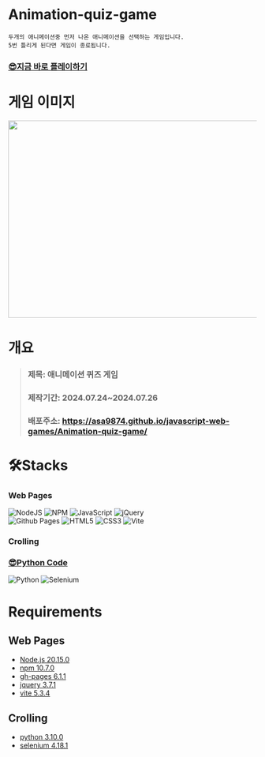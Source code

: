 # Animation-quiz-game
    두개의 애니메이션중 먼저 나온 애니메이션을 선택하는 게임입니다.
    5번 틀리게 된다면 게임이 종료됩니다.
### [😎지금 바로 플레이하기](https://asa9874.github.io/javascript-web-games/Animation-quiz-game/)



# 게임 이미지
<img src="https://github.com/user-attachments/assets/84ec8e05-5da9-4a79-bcef-715fe5203f38" width="600" height="400"/>



# 개요
> ### 제목: 애니메이션 퀴즈 게임
> ### 제작기간: 2024.07.24~2024.07.26
> ### 배포주소: https://asa9874.github.io/javascript-web-games/Animation-quiz-game/


# 🛠️Stacks
### Web Pages
![NodeJS](https://img.shields.io/badge/node.js-6DA55F?style=for-the-badge&logo=node.js&logoColor=white)
![NPM](https://img.shields.io/badge/NPM-%23CB3837.svg?style=for-the-badge&logo=npm&logoColor=white)
![JavaScript](https://img.shields.io/badge/javascript-%23323330.svg?style=for-the-badge&logo=javascript&logoColor=%23F7DF1E)
![jQuery](https://img.shields.io/badge/jquery-%230769AD.svg?style=for-the-badge&logo=jquery&logoColor=white)    
![Github Pages](https://img.shields.io/badge/github%20pages-121013?style=for-the-badge&logo=github&logoColor=white)
![HTML5](https://img.shields.io/badge/html5-%23E34F26.svg?style=for-the-badge&logo=html5&logoColor=white)
![CSS3](https://img.shields.io/badge/css3-%231572B6.svg?style=for-the-badge&logo=css3&logoColor=white)
![Vite](https://img.shields.io/badge/vite-%23646CFF.svg?style=for-the-badge&logo=vite&logoColor=white)


### Crolling
### [😎Python Code](https://github.com/asa9874/Python_small_projects/tree/main/09_CrolAnimationData)     
![Python](https://img.shields.io/badge/python-3670A0?style=for-the-badge&logo=python&logoColor=ffdd54)
![Selenium](https://img.shields.io/badge/-selenium-%43B02A?style=for-the-badge&logo=selenium&logoColor=white)



# Requirements
## Web Pages
- [Node.js 20.15.0](https://nodejs.org/en/blog/release/v20.15.0)
- [npm 10.7.0](https://www.npmjs.com/package/node/v/10.7.0)
- [gh-pages 6.1.1](https://www.npmjs.com/package/gh-pages/v/6.1.1)
- [jquery 3.7.1](https://www.npmjs.com/package/jquery/v/3.7.1)
- [vite 5.3.4](https://www.npmjs.com/package/vite/v/5.3.4)

## Crolling
- [python 3.10.0](https://www.python.org/downloads/release/python-3100/)
- [selenium 4.18.1](https://www.selenium.dev/blog/2024/selenium-4-18-released/)


